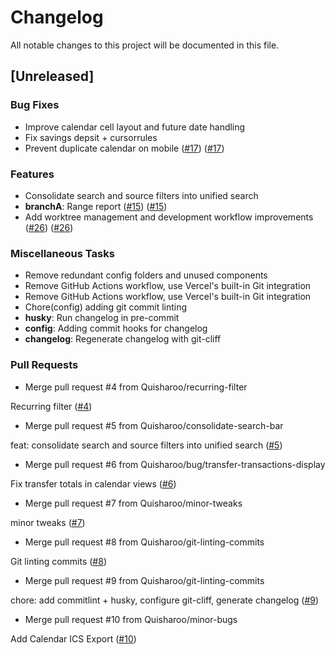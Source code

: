 # Changelog

All notable changes to this project will be documented in this file.

## [Unreleased]

### Bug Fixes

- Improve calendar cell layout and future date handling
- Fix savings depsit + cursorrules
- Prevent duplicate calendar on mobile ([#17](https://github.com/Quisharoo/revolut-calendar/issues/17)) ([#17](https://github.com/Quisharoo/revolut-calendar/pull/17))

### Features

- Consolidate search and source filters into unified search
- **branchA**: Range report ([#15](https://github.com/Quisharoo/revolut-calendar/issues/15)) ([#15](https://github.com/Quisharoo/revolut-calendar/pull/15))
- Add worktree management and development workflow improvements ([#26](https://github.com/Quisharoo/revolut-calendar/issues/26)) ([#26](https://github.com/Quisharoo/revolut-calendar/pull/26))

### Miscellaneous Tasks

- Remove redundant config folders and unused components
- Remove GitHub Actions workflow, use Vercel's built-in Git integration
- Remove GitHub Actions workflow, use Vercel's built-in Git integration
- Chore(config) adding git commit linting
- **husky**: Run changelog in pre-commit
- **config**: Adding commit hooks for changelog
- **changelog**: Regenerate changelog with git-cliff

### Pull Requests

- Merge pull request #4 from Quisharoo/recurring-filter

Recurring filter ([#4](https://github.com/Quisharoo/revolut-calendar/pull/4))
- Merge pull request #5 from Quisharoo/consolidate-search-bar

feat: consolidate search and source filters into unified search ([#5](https://github.com/Quisharoo/revolut-calendar/pull/5))
- Merge pull request #6 from Quisharoo/bug/transfer-transactions-display

Fix transfer totals in calendar views ([#6](https://github.com/Quisharoo/revolut-calendar/pull/6))
- Merge pull request #7 from Quisharoo/minor-tweaks

minor tweaks ([#7](https://github.com/Quisharoo/revolut-calendar/pull/7))
- Merge pull request #8 from Quisharoo/git-linting-commits

Git linting commits ([#8](https://github.com/Quisharoo/revolut-calendar/pull/8))
- Merge pull request #9 from Quisharoo/git-linting-commits

chore: add commitlint + husky, configure git-cliff, generate changelog ([#9](https://github.com/Quisharoo/revolut-calendar/pull/9))
- Merge pull request #10 from Quisharoo/minor-bugs

Add Calendar ICS Export ([#10](https://github.com/Quisharoo/revolut-calendar/pull/10))

<!-- generated by git-cliff -->
